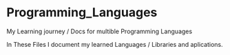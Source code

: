 # Programming_Languages
My Learning journey / Docs for multible Programming Languages

In These Files I document my learned Languages / Libraries and aplications.


